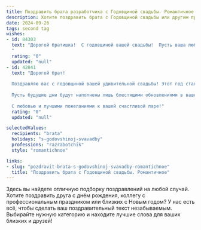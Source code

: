 ```yaml
---
title: Поздравить брата разработчика с Годовщиной свадьбы. Романтичное
description: Хотите поздравить брата с Годовщиной свадьбы или другим праздником? Наш ИИ создаст незабываемое поздравление, а вы обязательно выделитесь среди других.  
date: 2024-09-26
tags: second tag
wishes:
- id: 84303
  text: "Дорогой братишка!  С годовщиной вашей свадьбы!  Пусть ваша любовь, как самый совершенный код, будет надежной, стабильной и вечно обновляемой, полная нежности, взаимного уважения и, конечно же,  безбашенного счастья!  Желаю вам бесконечного океана любви, в котором вы будете всегда плыть в одном направлении, рука об руку, к новым горизонтам семейного благополучия!
  "
  rating: "0"
  updated: "null"
- id: 42841
  text: "Дорогой брат!
  
  Поздравляю вас с годовщиной вашей удивительной свадьбы! Этот год стал началом вашей красивой истории, которую только вы написали вдвоем. Ваша любовь — как идеальный код, созданный из самых искренних строк, который обрабатывает каждую эмоцию с любовью и теплом.
  
  Пусть будущие дни будут наполнены лишь блестящими обновлениями в вашем совместном проекте под названием \"Семья\". Желаю вам находить время для душевных разговоров и романтических моментов, незабываемых мгновений вдали от кода и задач. Пусть ваша жизнь будет такой же гармоничной, как идеальный алгоритм, а чувства — глубокими и искренними, как запросы к бесконечным базам данных.
  
  С любовью и лучшими пожеланиями к вашей счастливой паре!"
  rating: "0"
  updated: "null"

selectedValues:
  recipients: "brata"
  holidays: "s-godovshinoj-svavadby"
  professions: "razrabotchik"
  style: "romantichnoe"

links:
- slug: "pozdravit-brata-s-godovshinoj-svavadby-romantichnoe"
  title: "Поздравить брата с Годовщиной свадьбы. Романтичное"
---
```


Здесь вы найдете отличную подборку поздравлений на любой случай.
Хотите поздравить друга с днём рождения, коллегу с профессиональным праздником или близких с Новым годом? У нас есть всё, чтобы сделать ваш поздравительный текст незабываемым. Выбирайте нужную категорию и находите лучшие слова для ваших близких и друзей!
